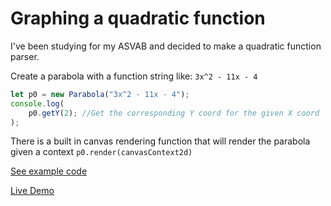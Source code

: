 # Graphing a quadratic function

I've been studying for my ASVAB and decided to make a quadratic function parser.

Create a parabola with a function string like:
`3x^2 - 11x - 4`
```javascript
let p0 = new Parabola("3x^2 - 11x - 4");
console.log(
    p0.getY(2); //Get the corresponding Y coord for the given X coord
);
```

There is a built in canvas rendering function that will render
the parabola given a context
`p0.render(canvasContext2d)`

[See example code](https://github.com/RepComm/graphquad/)

[Live Demo](https://repcomm.github.io/quadgraph)